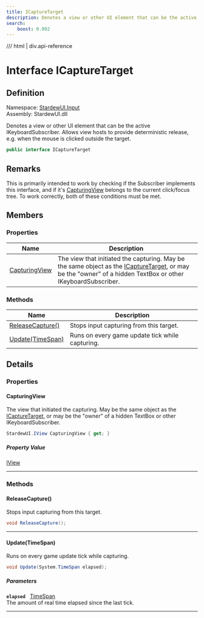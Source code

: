 ```yaml
---
title: ICaptureTarget
description: Denotes a view or other UI element that can be the active IKeyboardSubscriber. Allows view hosts to provide deterministic release, e.g. when the mouse is clicked outside the target.
search:
    boost: 0.002
---
```


<link rel="stylesheet" href="/StardewUI/stylesheets/reference.css" />

/// html | div.api-reference

# Interface ICaptureTarget

## Definition

<div class="api-definition" markdown>

Namespace: [StardewUI.Input](index.md)  
Assembly: StardewUI.dll  

</div>

Denotes a view or other UI element that can be the active IKeyboardSubscriber. Allows view hosts to provide deterministic release, e.g. when the mouse is clicked outside the target.

```cs
public interface ICaptureTarget
```

## Remarks

This is primarily intended to work by checking if the Subscriber implements this interface, and if it's [CapturingView](icapturetarget.md#capturingview) belongs to the current click/focus tree. To work correctly, both of these conditions must be met.

## Members

### Properties

 | Name | Description |
| --- | --- |
| [CapturingView](#capturingview) | The view that initiated the capturing. May be the same object as the [ICaptureTarget](icapturetarget.md), or may be the "owner" of a hidden TextBox or other IKeyboardSubscriber. | 

### Methods

 | Name | Description |
| --- | --- |
| [ReleaseCapture()](#releasecapture) | Stops input capturing from this target. | 
| [Update(TimeSpan)](#updatetimespan) | Runs on every game update tick while capturing. | 

## Details

### Properties

#### CapturingView

The view that initiated the capturing. May be the same object as the [ICaptureTarget](icapturetarget.md), or may be the "owner" of a hidden TextBox or other IKeyboardSubscriber.

```cs
StardewUI.IView CapturingView { get; }
```

##### Property Value

[IView](../iview.md)

-----

### Methods

#### ReleaseCapture()

Stops input capturing from this target.

```cs
void ReleaseCapture();
```

-----

#### Update(TimeSpan)

Runs on every game update tick while capturing.

```cs
void Update(System.TimeSpan elapsed);
```

##### Parameters

**`elapsed`** &nbsp; [TimeSpan](https://learn.microsoft.com/en-us/dotnet/api/system.timespan)  
The amount of real time elapsed since the last tick.

-----


